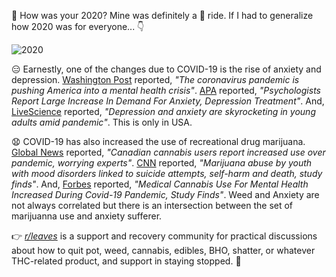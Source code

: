:wave: How was your 2020? Mine was definitely a :roller_coaster: ride. If I had to generalize how 2020 was for everyone... :point_down:

![2020](https://media.giphy.com/media/RJKHjCAdsAfQPn03qQ/giphy.gif)

:expressionless: Earnestly, one of the changes due to COVID-19 is the rise of anxiety and depression. [Washington Post](https://www.washingtonpost.com/health/2020/05/04/mental-health-coronavirus/) reported, *"The coronavirus pandemic is pushing America into a mental health crisis"*. [APA](https://www.apa.org/news/press/releases/2020/11/anxiety-depression-treatment) reported, *"Psychologists Report Large Increase In Demand For Anxiety, Depression Treatment"*. And, [LiveScience](https://www.livescience.com/depression-anxiety-increase-covid-19.html) reported, *"Depression and anxiety are skyrocketing in young adults amid pandemic"*. This is only in USA.

:anguished: COVID-19 has also increased the use of recreational drug marijuana. [Global News](https://globalnews.ca/news/7573757/covid-cannabis-use-canada-survey/) reported, *"Canadian cannabis users report increased use over pandemic, worrying experts"*. [CNN](https://www.cnn.com/2021/01/20/health/marijuana-abuse-teens-suicide-wellness/index.html) reported, *"Marijuana abuse by youth with mood disorders linked to suicide attempts, self-harm and death, study finds"*. And, [Forbes](https://www.forbes.com/sites/emilyearlenbaugh/2020/09/25/medical-cannabis-use-for-mental-health-increased-during-covid-19-pandemic-study-finds/?sh=252e52c86d3f) reported, *"Medical Cannabis Use For Mental Health Increased During Covid-19 Pandemic, Study Finds"*. Weed and Anxiety are not always correlated but there is an intersection between the set of marijuanna use and anxiety sufferer. 

:point_right: *[r/leaves](https://www.reddit.com/r/leaves/)* is a support and recovery community for practical discussions about how to quit pot, weed, cannabis, edibles, BHO, shatter, or whatever THC-related product, and support in staying stopped. :leaves:
